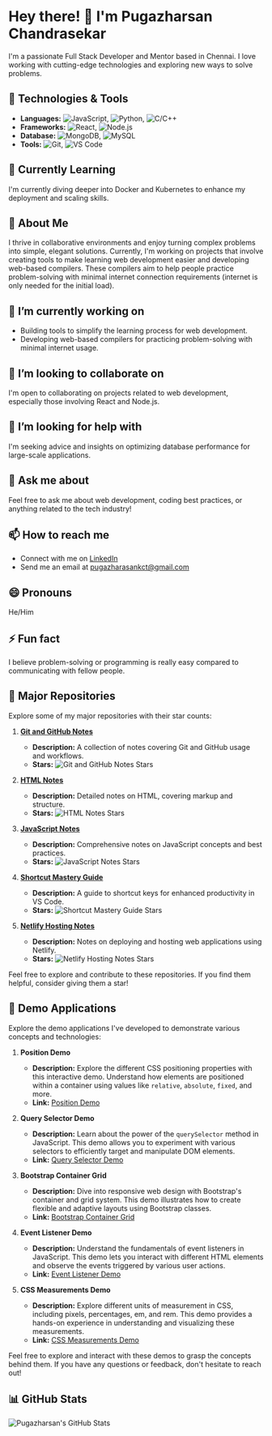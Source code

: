 # Hey there! 👋 I'm Pugazharsan Chandrasekar

I'm a passionate Full Stack Developer and Mentor based in Chennai. I love working with cutting-edge technologies and exploring new ways to solve problems.

## 🔧 Technologies & Tools

- **Languages:** ![JavaScript](https://img.shields.io/badge/-JavaScript-yellow), ![Python](https://img.shields.io/badge/-Python-blue), ![C/C++](https://img.shields.io/badge/-C%2FC++-orange)
- **Frameworks:** ![React](https://img.shields.io/badge/-React-blue), ![Node.js](https://img.shields.io/badge/-Node.js-green)
- **Database:** ![MongoDB](https://img.shields.io/badge/-MongoDB-green), ![MySQL](https://img.shields.io/badge/-MySQL-blue)
- **Tools:** ![Git](https://img.shields.io/badge/-Git-black), ![VS Code](https://img.shields.io/badge/-VS%20Code-blue)

## 🌱 Currently Learning

I'm currently diving deeper into Docker and Kubernetes to enhance my deployment and scaling skills.

## 🚀 About Me

I thrive in collaborative environments and enjoy turning complex problems into simple, elegant solutions. Currently, I'm working on projects that involve creating tools to make learning web development easier and developing web-based compilers. These compilers aim to help people practice problem-solving with minimal internet connection requirements (internet is only needed for the initial load).

## 🔭 I’m currently working on

- Building tools to simplify the learning process for web development.
- Developing web-based compilers for practicing problem-solving with minimal internet usage.

## 👯 I’m looking to collaborate on

I'm open to collaborating on projects related to web development, especially those involving React and Node.js.

## 🤔 I’m looking for help with

I'm seeking advice and insights on optimizing database performance for large-scale applications.

## 💬 Ask me about

Feel free to ask me about web development, coding best practices, or anything related to the tech industry!

## 📫 How to reach me

- Connect with me on [LinkedIn](https://www.linkedin.com/in/pugazharasan-chandrasekar/)
- Send me an email at [pugazharasankct@gmail.com](mailto:pugazharasankct@gmail.com)

## 😄 Pronouns

He/Him

## ⚡ Fun fact

I believe problem-solving or programming is really easy compared to communicating with fellow people.

## 🌟 Major Repositories

Explore some of my major repositories with their star counts:

1. **[Git and GitHub Notes](https://github.com/PugazharasanC/git-and-github)**
   - **Description:** A collection of notes covering Git and GitHub usage and workflows.
   - **Stars:** ![Git and GitHub Notes Stars](https://img.shields.io/github/stars/PugazharasanC/git-and-github?style=social)

2. **[HTML Notes](https://github.com/PugazharasanC/HTML-Notes)**
   - **Description:** Detailed notes on HTML, covering markup and structure.
   - **Stars:** ![HTML Notes Stars](https://img.shields.io/github/stars/PugazharasanC/HTML-Notes?style=social)

3. **[JavaScript Notes](https://github.com/PugazharasanC/JS-Notes)**
   - **Description:** Comprehensive notes on JavaScript concepts and best practices.
   - **Stars:** ![JavaScript Notes Stars](https://img.shields.io/github/stars/PugazharasanC/JS-Notes?style=social)

4. **[Shortcut Mastery Guide](https://github.com/PugazharasanC/Shortcut-Mastery-Guide)**
   - **Description:** A guide to shortcut keys for enhanced productivity in VS Code.
   - **Stars:** ![Shortcut Mastery Guide Stars](https://img.shields.io/github/stars/PugazharasanC/Shortcut-Mastery-Guide?style=social)

5. **[Netlify Hosting Notes](https://github.com/PugazharasanC/Netlify-Notes)**
   - **Description:** Notes on deploying and hosting web applications using Netlify.
   - **Stars:** ![Netlify Hosting Notes Stars](https://img.shields.io/github/stars/PugazharasanC/Netlify-Notes?style=social)

Feel free to explore and contribute to these repositories. If you find them helpful, consider giving them a star!

## 🚀 Demo Applications

Explore the demo applications I've developed to demonstrate various concepts and technologies:

1. **Position Demo**
   - **Description:** Explore the different CSS positioning properties with this interactive demo. Understand how elements are positioned within a container using values like `relative`, `absolute`, `fixed`, and more.
   - **Link:** [Position Demo](https://positiondemo.netlify.app/)

2. **Query Selector Demo**
   - **Description:** Learn about the power of the `querySelector` method in JavaScript. This demo allows you to experiment with various selectors to efficiently target and manipulate DOM elements.
   - **Link:** [Query Selector Demo](https://query-selector.netlify.app/)

3. **Bootstrap Container Grid**
   - **Description:** Dive into responsive web design with Bootstrap's container and grid system. This demo illustrates how to create flexible and adaptive layouts using Bootstrap classes.
   - **Link:** [Bootstrap Container Grid](https://bs-container-grid.netlify.app/)

4. **Event Listener Demo**
   - **Description:** Understand the fundamentals of event listeners in JavaScript. This demo lets you interact with different HTML elements and observe the events triggered by various user actions.
   - **Link:** [Event Listener Demo](https://event-listener-demo.netlify.app/)

5. **CSS Measurements Demo**
   - **Description:** Explore different units of measurement in CSS, including pixels, percentages, em, and rem. This demo provides a hands-on experience in understanding and visualizing these measurements.
   - **Link:** [CSS Measurements Demo](https://css-measurements.netlify.app/)

Feel free to explore and interact with these demos to grasp the concepts behind them. If you have any questions or feedback, don't hesitate to reach out!


## 📊 GitHub Stats

![Pugazharsan's GitHub Stats](https://github-readme-stats.vercel.app/api?username=PugazharasanC&show_icons=true&theme=radical)
